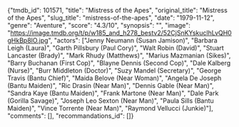 {"tmdb_id": 101571, "title": "Mistress of the Apes", "original_title": "Mistress of the Apes", "slug_title": "mistress-of-the-apes", "date": "1979-11-12", "genre": "Aventure", "score": "4.3/10", "synopsis": "", "image": "https://image.tmdb.org/t/p/w185_and_h278_bestv2/52CjSnKYskuclhLvQH0gHkBp8lO.jpg", "actors": ["Jenny Neumann (Susan Jamison)", "Barbara Leigh (Laura)", "Garth Pillsbury (Paul Cory)", "Walt Robin (David)", "Stuart Lancaster (Brady)", "Mark Rhudy (Matthews)", "Marius Mazmanian (Sikes)", "Barry Buchanan (First Cop)", "Blayne Dennis (Second Cop)", "Dale Kalberg (Nurse)", "Burr Middleton (Doctor)", "Suzy Mandel (Secretary)", "George Travis (Bantu Chief)", "Maida Belove (Near Woman)", "Angela De Joseph (Bantu Maiden)", "Ric Drasin (Near Man)", "Dennis Gable (Near Man)", "Sandra Kaye (Bantu Maiden)", "Frank Martone (Near Man)", "Dale Park (Gorilla Savage)", "Joseph Leo Sexton (Near Man)", "Paula Sills (Bantu Maiden)", "Vince Torrente (Near Man)", "Raymond Vellucci (Junkie)"], "comments": [], "recommandations_id": []}